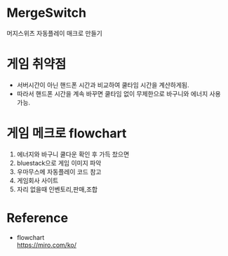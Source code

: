 # MergeSwitch
머지스위츠 자동플레이 매크로 만들기

# 게임 취약점
- 서버시간이 아닌 핸드폰 시간과 비교하여 쿨타임 시간을 계산하게됨.
- 따라서 핸드폰 시간을 계속 바꾸면 쿨타임 없이 무제한으로 바구니와 에너지 사용 가능.


# 게임 메크로 flowchart
1. 에너지와 바구니 쿨다운 확인 후 가득 찼으면 
2. bluestack으로 게임 이미지 파악
3. 우마무스메 자동플레이 코드 참고
4. 게임회사 사이트
5. 자리 없을때 인벤토리,판매,조합


# Reference
- flowchart </br>
https://miro.com/ko/

